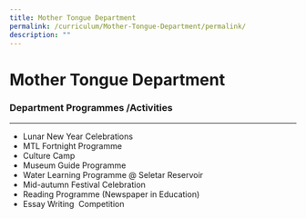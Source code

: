 ```yaml
---
title: Mother Tongue Department
permalink: /curriculum/Mother-Tongue-Department/permalink/
description: ""
---
```

Mother Tongue Department
========================

### Department Programmes /Activities
---------------------------------

*   Lunar New Year Celebrations
*   MTL Fortnight Programme
*   Culture Camp
*   Museum Guide Programme
*   Water Learning Programme @ Seletar Reservoir
*   Mid-autumn Festival Celebration
*   Reading Programme (Newspaper in Education)
*   Essay Writing  Competition